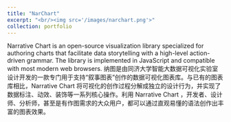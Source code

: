 ```yaml
---
title: "NarChart"
excerpt: "<br/><img src='/images/narchart.png'>"
collection: portfolio
---
```


Narrative Chart is an open-source visualization library specialized for authoring charts that facilitate data storytelling with a high-level action-driven grammar. The library is implemented in JavaScript and compatible with most modern web browsers.
纳图是由同济大学智能大数据可视化实验室设计开发的一款专门用于支持“叙事图表”创作的数据可视化图表库。与已有的图表库相比，Narrative Chart 将可视化的创作过程分解成独立的设计行为，并实现了数据标注、动效、装饰等一系列核心操作。利用 Narrative Chart ，开发者、设计师、分析师，甚至是有作图需求的大众用户，都可以通过直观易懂的语法创作出丰富的图表效果。